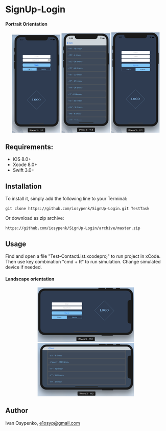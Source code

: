 # SignUp-Login


#### Portrait Orientation

<div align="center">
  <img src="https://github.com/iosypenk/SignUp-Login/blob/master/Screenshots/101.png" width="30%" />
  <img src="https://github.com/iosypenk/SignUp-Login/blob/master/Screenshots/103.png" width="30%" />
  <img src="https://github.com/iosypenk/SignUp-Login/blob/master/Screenshots/102.png" width="30%" /> 
</div>

## Requirements:

- iOS 8.0+
- Xcode 8.0+
- Swift 3.0+

## Installation

To install it, simply add the following line to your Terminal:

```
git clone https://github.com/iosypenk/SignUp-Login.git TestTask
```
Or download as zip archive:
```
https://github.com/iosypenk/SignUp-Login/archive/master.zip
```
## Usage

Find and open a file "Test-ContactList.xcodeproj" to run project in xCode.
Then use key combination "cmd + R" to run simulation. Change simulated device if needed.

#### Landscape orientation
<div align="center">
 <img src="https://github.com/iosypenk/SignUp-Login/blob/master/Screenshots/201.png" width="60%" />
 <img src="https://github.com/iosypenk/SignUp-Login/blob/master/Screenshots/202.png" width="60%" />

</div>

## Author

Ivan Osypenko, e1osyp@gmail.com
